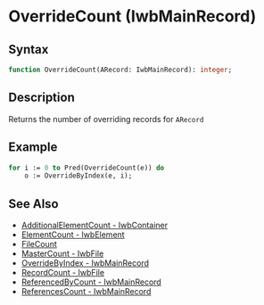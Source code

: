 # OverrideCount (IwbMainRecord)

## Syntax

```pascal
function OverrideCount(ARecord: IwbMainRecord): integer;
```

## Description

Returns the number of overriding records for `ARecord`

## Example

```pascal
for i := 0 to Pred(OverrideCount(e)) do
	o := OverrideByIndex(e, i);
```

## See Also

- [AdditionalElementCount - IwbContainer](IwbContainer_AdditionalElementCount.md)
- [ElementCount - IwbElement](IwbContainer_ElementCount.md)
- [FileCount](Global_FileCount.md)
- [MasterCount - IwbFile](IwbFile_MasterCount.md)
- [OverrideByIndex - IwbMainRecord](IwbMainRecord_OverrideByIndex.md)
- [RecordCount - IwbFile](IwbFile_RecordCount.md)
- [ReferencedByCount - IwbMainRecord](IwbMainRecord_ReferencedByCount.md)
- [ReferencesCount - IwbMainRecord](IwbMainRecord_ReferencesCount.md)
